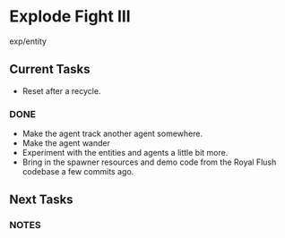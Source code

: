 # Explode Fight III
exp/entity

## Current Tasks
- Reset after a recycle.

### DONE
- Make the agent track another agent somewhere.
- Make the agent wander
- Experiment with the entities and agents a little bit more.
- Bring in the spawner resources and demo code from the Royal Flush codebase a few commits ago.

## Next Tasks

### NOTES
